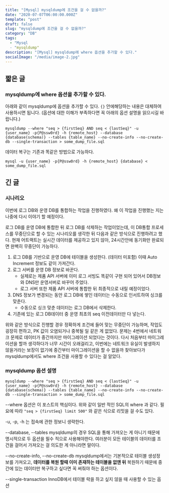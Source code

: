 ```yaml
---
title: "[Mysql] mysqldump에 조건을 걸 수 없을까?"
date: "2020-07-07T06:00:00.000Z"
template: "post"
draft: false
slug: "mysqldump에 조건을 걸 수 없을까?"
category: "DB"
tags:
  - "Mysql
  - "mysqldump"
description: "[Mysql] mysqldump에 where 옵션을 추가할 수 있다."
socialImage: "/media/image-2.jpg"
---
```


## 짧은 글

### mysqldump에 where 옵션을 추가할 수 있다. 

아래와 같이 mysqldump에 옵션을 추가할 수 있다. `{}` 안에해당하는 내용은 대체하여 사용하시면 됩니다. (옵션에 대한 이해가 부족하다면 꼭 아래의 옵션 설명을 읽으시길 바랍니다.)

```shell
mysqldump --where "seq > {firstSeq} AND seq < {lastSeq}" -u {user_name} -p{P@ssw0rd} -h {remote_host} --database {database(schema)} --tables {table_name} --no-create-info --no-create-db --single-transaction > some_dump_file.sql
```

데이터 복구는 기존과 똑같은 방법으로 가능하다.

```shell
mysql -u {user_name} -p{P@ssw0rd} -h {remote_host} {database} < some_dump_file.sql
```



## 긴 글

### 시나리오

이번에 로그 DB와 운영 DB를 통합하는 작업을 진행하였다. 왜 이 작업을 진행했는 지는 나중에 다시 이야기 할 예정이다.

로그 DB를 운영 DB에 통합한 뒤 로그 DB를 삭제하는 작업이었는데, 이 DB통합 프로세스를 무중단으로 할 수 있는 시나리오를 생각한 뒤 다음과 같은 방식으로 진행하려고 했다. 현재 어트랙트는 실시간 데이터를 제공하고 있지 않아,  24시간안에 동기화만 완료되면 완벽히 무중단이 가능하다.

1. 로그 DB를 기반으로 운영 DB에 테이블을 생성한다. (데이터 미포함) 이때 Auto Increment 정보도 같이 가져간다.
2. 로그 서버를 운영 DB 정보로 바꾼다.
   - 실제로는 제품 API 서버에 이미 로그 서빙도 똑같이 구현 되어 있어서 DB정보와 DNS만 운영서버로 바꾸어 주었다.
   - 로그 서버 또한 제품 API 서버에 통합한 뒤 최종적으로 내릴 예정이었다.
3. DNS 정보가 변경되는 동안 로그 DB에 쌓인 데이터는 수동으로 인서트하여 싱크를 맞춘다. 
   - 수동으로 싱크 맞춘 데이터는 로그 DB에서 삭제한다.
4. 기존에 있는 로그 DB데이터 중 운영 최초의 seq 이전데이터만 다 넣는다.

위와 같은 방식으로 진행할 경우 정확하게 조건에 들어 맞는 무중단이 가능하며, 작업도 굉장히 편하고, PK 값이 오염되거나 중복될 일 같은 게 없었다. 문제는 4번에서 네트워크 문제로 데이터가 중간까지만 마이그레이션 되었다는 것이다. 다시 처음부터 마이그레이션을 할까 생각하다가 너무 시간이 오래걸리고, 이번에는 네트워크 유실이 발생하지 않을거라는 보장이 없기에 중간부터 마이그레이션을 할 수 없을까 찾아보다가 mysqldump에서도 where 조건을 사용할 수 있다는 걸 알았다.

### mysqldump 옵션 설명

```shell
mysqldump --where "seq > {firstSeq} AND seq < {lastSeq}" -u {user_name} -p{P@ssw0rd} -h {remote_host} --database {database(schema)} --tables {table_name} --no-create-info --no-create-db --single-transaction > some_dump_file.sql
```

--where 옵션은 이 포스트의 핵심이다. 위와 같이 일반 적인 SQL의 where 과 같다. 필요에 따라 `"seq > {firstSeq} limit 500"`  와 같은 식으로 리밋을 걸 수도 있다.

-u, -p, -h 는 접속에 관한 정보니 생략한다.

--database, --tables mysqldump의 경우 SQL을 통해 가져오는 게 아니기 때문에 명시적으로 두 옵션을 필수 적으로 사용해야한다. 여러분이 모든 테이블의 데이터를 조건을 걸어서 가져오는 걸 의도한 게 아니라면 말이다.

--no-create-info, --no-create-db mysqldump에서는 기본적으로 테이블 생성정보를 가져오고, **데이터를 복원 할때 이미 존재하는 테이블을 없앤 뒤** 복원하기 때문에 중간에 있는 데이터만 복구하고 싶다면 꼭 써줘야 하는 옵션이다.

--single-transaction InnoDB에서 테이블 락을 하고 싶지 않을 때 사용할 수 있는 옵션
